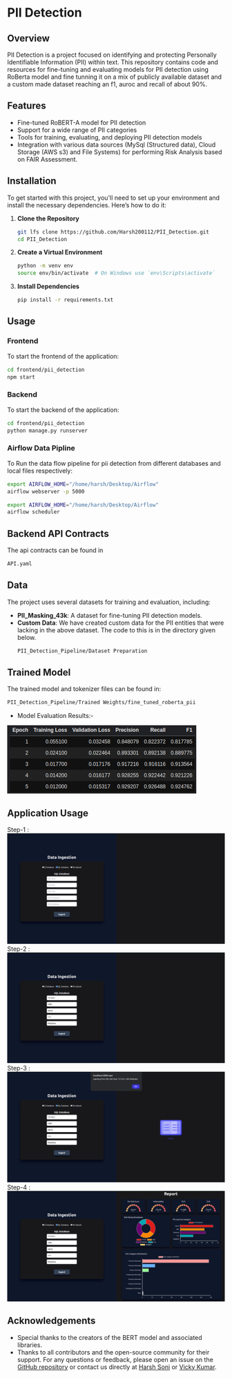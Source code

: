 # PII Detection

## Overview

PII Detection is a project focused on identifying and protecting Personally Identifiable Information (PII) within text. This repository contains code and resources for fine-tuning and evaluating models for PII detection using RoBerta model and fine tunning it on a mix of publicly available dataset and a custom made dataset reaching an f1, auroc and recall of about 90%.

## Features

- Fine-tuned RoBERT-A model for PII detection
- Support for a wide range of PII categories
- Tools for training, evaluating, and deploying PII detection models
- Integration with various data sources (MySql (Structured data), Cloud Storage (AWS s3) and File Systems) for performing Risk Analysis based on FAIR Assessment.

## Installation

To get started with this project, you'll need to set up your environment and install the necessary dependencies. Here’s how to do it:

1. **Clone the Repository**

   ```bash
   git lfs clone https://github.com/Harsh200112/PII_Detection.git
   cd PII_Detection
   ```

2. **Create a Virtual Environment**

   ```bash
   python -m venv env
   source env/bin/activate  # On Windows use `env\Scripts\activate`
   ```

3. **Install Dependencies**

   ```bash
   pip install -r requirements.txt
   ```

## Usage

### Frontend

To start the frontend of the application:

```bash
cd frontend/pii_detection
npm start
```

### Backend

To start the backend of the application:

```bash
cd frontend/pii_detection
python manage.py runserver
```

### Airflow Data Pipline 

To Run the data flow pipeline for pii detection from different databases and local files respectively:

```bash
export AIRFLOW_HOME="/home/harsh/Desktop/Airflow"
airflow webserver -p 5000
```

```bash
export AIRFLOW_HOME="/home/harsh/Desktop/Airflow"
airflow scheduler
```

## Backend API Contracts
The api contracts can be found in 
```bash
API.yaml
```

## Data

The project uses several datasets for training and evaluation, including:

- **PII_Masking_43k**: A dataset for fine-tuning PII detection models.
- **Custom Data**: We have created custom data for the PII entities that were lacking in the above dataset. The code to this is in the directory given below.
  ```bash
  PII_Detection_Pipeline/Dataset Preparation
  ```

## Trained Model

The trained model and tokenizer files can be found in:
```bash
PII_Detection_Pipeline/Trained Weights/fine_tuned_roberta_pii
```

- Model Evaluation Results:-
<img src="Images/5.png" >

## Application Usage
Step-1 : 
<img src="Images/1.png" >
Step-2 : 
<img src="Images/2.png" >
Step-3 : 
<img src="Images/3.png" >
Step-4 : 
<img src="Images/4.png" >

## Acknowledgements

- Special thanks to the creators of the BERT model and associated libraries.
- Thanks to all contributors and the open-source community for their support.
For any questions or feedback, please open an issue on the [GitHub repository](https://github.com/Harsh200112/PII_Detection) or contact us directly at [Harsh Soni](mailto:harsh.l.soni1@gmail.com) or [Vicky Kumar](mailto:vicky.jnv898@gmail.com).
